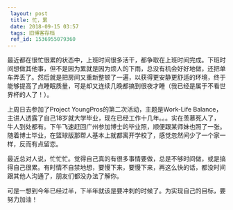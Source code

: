 ```yaml
---
 layout: post
 title: 忙，累
 date: 2018-09-15 03:57
 tags: 旧博客存档
 ref_id: 1536955079360
---
```

最近都在很忙很累的状态中，上班时间很多活干，都争取在上班时间完成。下班时间想做其他事，但不是因为累就是因为烦人的下雨，总没有机会好好地做，还把单车弄丢了。然后就是把房间又重新整顿了一遍，以获得更安静更舒适的环境，终于能够提高了点睡眠质量，可是却又连续几晚都搞到很夜才睡（我已经是属于不看世界杯的人了！）。

上周日去参加了Project YoungPros的第二次活动，主题是Work-Life
Balance，主讲人透露了自己18岁就大学毕业，现在已经工作十几年。。。实在羡慕死人了，牛人到处都有。下午飞速赶回广州参加博士的毕业照，顺便跟某师妹也照了一张。随着博士毕业，在篮球版那帮人基本上就都离开学校了，感觉忽然间少了一个家一样，反而有点留恋。

最近总对人说，忙忙忙。觉得自己真的有很多事情要做，总是不够时间做，或是搞得自己很累。有时情不自禁地想，要慢下来，要慢下来，再这么快的话，都没时间跟其他人沟通了，朋友们都没办法了解你。

可是一想到今年已经过半，下半年就该是要冲刺的时候了。为实现自己的目标，要努力加油！

